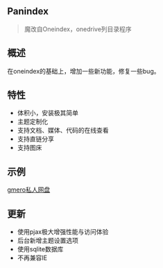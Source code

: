 ## Panindex

> 魔改自Oneindex，onedrive列目录程序

## 概述

在oneindex的基础上，增加一些新功能，修复一些bug。

## 特性

* 体积小，安装极其简单
* 主题定制化
* 支持文档、媒体、代码的在线查看
* 支持直链分享
* 支持图床

## 示例

[gmero私人网盘](https://pantest.gmero.com)

## 更新

* 使用pjax极大增强性能与访问体验
* 后台新增主题设置选项
* 使用sqlite数据库
* 不再兼容IE